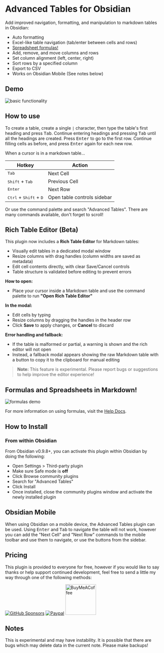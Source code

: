 # Advanced Tables for Obsidian

Add improved navigation, formatting, and manipulation to markdown tables in Obsidian:

- Auto formatting
- Excel-like table navigation (tab/enter between cells and rows)
- [Spreadsheet formulas!](https://github.com/tgrosinger/advanced-tables-obsidian/blob/main/docs/help.md#using-formulas-in-markdown-tables)
- Add, remove, and move columns and rows
- Set column alignment (left, center, right)
- Sort rows by a specified column
- Export to CSV
- Works on Obsidian Mobile (See notes below)

## Demo

![basic functionality](https://raw.githubusercontent.com/tgrosinger/advanced-tables-obsidian/main/resources/screenshots/basic-functionality.gif)

## How to use

To create a table, create a single `|` character, then type the table's first
heading and press <kbd>Tab</kbd>. Continue entering headings and pressing
<kbd>Tab</kbd> until all the headings are created. Press <kbd>Enter</kbd> to
go to the first row. Continue filling cells as before, and press
<kbd>Enter</kbd> again for each new row.

When a cursor is in a markdown table...

| Hotkey                                            | Action                      |
| ------------------------------------------------- | --------------------------- |
| <kbd>Tab</kbd>                                    | Next Cell                   |
| <kbd>Shift</kbd> + <kbd>Tab</kbd>                 | Previous Cell               |
| <kbd>Enter</kbd>                                  | Next Row                    |
| <kbd>Ctrl</kbd> + <kbd>Shift</kbd> + <kbd>D</kbd> | Open table controls sidebar |

Or use the command palette and search "Advanced Tables". There are many
commands available, don't forget to scroll!

## Rich Table Editor (Beta)

This plugin now includes a **Rich Table Editor** for Markdown tables:

- Visually edit tables in a dedicated modal window
- Resize columns with drag handles (column widths are saved as metadata)
- Edit cell contents directly, with clear Save/Cancel controls
- Table structure is validated before editing to prevent errors

**How to open:**
- Place your cursor inside a Markdown table and use the command palette to run **"Open Rich Table Editor"**

**In the modal:**
- Edit cells by typing
- Resize columns by dragging the handles in the header row
- Click **Save** to apply changes, or **Cancel** to discard

**Error handling and fallback:**
- If the table is malformed or partial, a warning is shown and the rich editor will not open
- Instead, a fallback modal appears showing the raw Markdown table with a button to copy it to the clipboard for manual editing

> **Note:** This feature is experimental. Please report bugs or suggestions to help improve the editor experience!

## Formulas and Spreadsheets in Markdown!

![formulas demo](https://raw.githubusercontent.com/tgrosinger/advanced-tables-obsidian/main/resources/screenshots/formulas-demo.gif)

For more information on using formulas, visit the
[Help Docs](https://github.com/tgrosinger/advanced-tables-obsidian/blob/main/docs/help.md).

## How to Install

### From within Obsidian

From Obsidian v0.9.8+, you can activate this plugin within Obsidian by doing the following:

- Open Settings > Third-party plugin
- Make sure Safe mode is **off**
- Click Browse community plugins
- Search for "Advanced Tables"
- Click Install
- Once installed, close the community plugins window and activate the newly installed plugin

## Obsidian Mobile

When using Obsidian on a mobile device, the Advanced Tables plugin can be used.
Using <kbd>Enter</kbd> and <kbd>Tab</kbd> to navigate the table will not work,
however you can add the "Next Cell" and "Next Row" commands to the mobile
toolbar and use them to navigate, or use the buttons from the sidebar.

## Pricing

This plugin is provided to everyone for free, however if you would like to
say thanks or help support continued development, feel free to send a little
my way through one of the following methods:

[![GitHub Sponsors](https://img.shields.io/github/sponsors/tgrosinger?style=social)](https://github.com/sponsors/tgrosinger)
[![Paypal](https://img.shields.io/badge/paypal-tgrosinger-yellow?style=social&logo=paypal)](https://paypal.me/tgrosinger)
[<img src="https://cdn.buymeacoffee.com/buttons/v2/default-yellow.png" alt="BuyMeACoffee" width="100">](https://www.buymeacoffee.com/tgrosinger)

## Notes

This is experimental and may have instability. It is possible that there are
bugs which may delete data in the current note. Please make backups!
